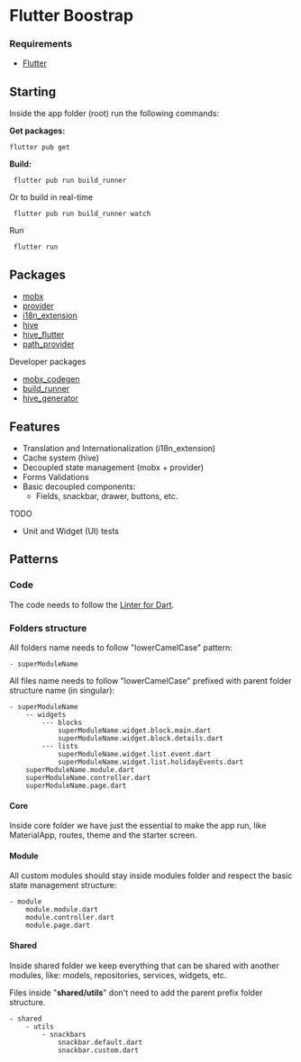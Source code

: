 # Flutter Boostrap

### Requirements

* [Flutter](https://flutter.dev/docs/get-started/install)

## Starting

Inside the app folder (root) run the following commands:

**Get packages:**
```shell
flutter pub get
```
**Build:**
```shell
 flutter pub run build_runner
```
Or to build in real-time

```shell
 flutter pub run build_runner watch
```
Run

```shell
 flutter run
```

## Packages

  - [mobx](https://pub.dev/packages/mobx)
  - [provider](https://pub.dev/packages/provider)
  - [i18n_extension](https://pub.dev/packages/i18n_extension)
  - [hive](https://pub.dev/packages/hive)
  - [hive_flutter]([https://pub.dev/packages/hive_flutter](https://pub.dev/packages/hive_flutter))
  - [path_provider](https://pub.dev/packages/path_provider)

Developer packages

- [mobx_codegen](https://pub.dev/packages/mobx_codegen)
- [build_runner](https://pub.dev/packages/build_runner)
- [hive_generator](https://pub.dev/packages/hive_generator)
  
## Features
  - Translation and Internationalization (i18n_extension)
  - Cache system (hive)
  - Decoupled state management (mobx + provider)
  - Forms Validations
  - Basic decoupled components: 
	  - Fields, snackbar, drawer, buttons, etc.

TODO
- Unit and Widget (UI) tests

## Patterns

### Code

The code needs to follow the [Linter for Dart](https://dart-lang.github.io/linter/lints/index.html).

### Folders structure

All folders name needs to follow "lowerCamelCase" pattern:
```
- superModuleName
```
All files name needs to follow "lowerCamelCase" prefixed with parent folder structure name (in singular):  

```
- superModuleName
	-- widgets
		--- blocks
			superModuleName.widget.block.main.dart
			superModuleName.widget.block.details.dart
		--- lists
			superModuleName.widget.list.event.dart
			superModuleName.widget.list.holidayEvents.dart
	superModuleName.module.dart
	superModuleName.controller.dart
	superModuleName.page.dart
```

#### Core

Inside core folder we have just the essential to make the app run, like MaterialApp, routes, theme and the starter screen.

#### Module

All custom modules should stay inside modules folder and respect the basic state management structure:

```
- module
	module.module.dart
	module.controller.dart
	module.page.dart
```
#### Shared

Inside shared folder we keep everything that can be shared with another modules, like: models, repositories, services, widgets, etc.

Files inside "**shared/utils**" don't need to add the parent prefix folder structure.

```
- shared
	- utils
		- snackbars
			snackbar.default.dart
			snackbar.custom.dart
```